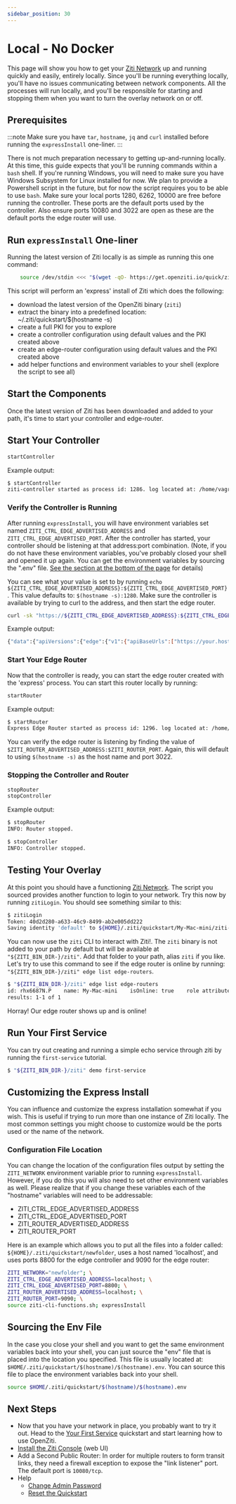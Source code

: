 ```yaml
---
sidebar_position: 30
---
```

# Local - No Docker

This page will show you how to get your [Ziti Network](/learn/introduction/index.mdx) up and running 
quickly and easily, entirely locally. Since you'll be running everything locally, you'll have no issues communicating
between network components. All the processes will run locally, and you'll be responsible for starting and stopping them
when you want to turn the overlay network on or off.

## Prerequisites

:::note
Make sure you have `tar`, `hostname`, `jq` and `curl` installed before running the `expressInstall` one-liner.
:::

There is not much preparation necessary to getting up-and-running locally. At this time, this guide expects that
you'll be running commands within a `bash` shell. If you're running Windows, you will need to make sure you have 
Windows Subsystem for Linux installed for now. We plan to provide a Powershell script in the future, but for now the
script requires you to be able to use `bash`. Make sure your local ports 1280, 6262, 10000 are free before running the
controller. These ports are the default ports used by the controller. Also ensure ports 10080 and 3022 are open as these 
are the default ports the edge router will use.

## Run `expressInstall` One-liner

Running the latest version of Ziti locally is as simple as running this one command:

```bash
    source /dev/stdin <<< "$(wget -qO- https://get.openziti.io/quick/ziti-cli-functions.sh)"; expressInstall
```

This script will perform an 'express' install of Ziti which does the following:

* download the latest version of the OpenZiti binary (`ziti`)
* extract the binary into a predefined location: ~/.ziti/quickstart/$(hostname -s)
* create a full PKI for you to explore
* create a controller configuration using default values and the PKI created above
* create an edge-router configuration using default values and the PKI created above 
* add helper functions and environment variables to your shell (explore the script to see all)

## Start the Components

Once the latest version of Ziti has been downloaded and added to your path, it's time to start your controller and 
edge-router.

## Start Your Controller

```bash
startController
```

Example output:

```bash
$ startController
ziti-controller started as process id: 1286. log located at: /home/vagrant/.ziti/quickstart/bullseye/bullseye.log
```

### Verify the Controller is Running

After running `expressInstall`, you will have environment variables set named `ZITI_CTRL_EDGE_ADVERTISED_ADDRESS` and 
`ZITI_CTRL_EDGE_ADVERTISED_PORT`. After the controller has started, your controller should be listening at that 
address:port combination. (Note, if you do not have these environment variables, you've probably closed your shell and opened
it up again. You can get the environment variables by sourcing the ".env" file. 
[See the section at the bottom of the page](https://openziti.io/docs/learn/quickstarts/network/local-no-docker/#sourcing-the-env-file)
for details)

You can see what your value is set to by running 
`echo ${ZITI_CTRL_EDGE_ADVERTISED_ADDRESS}:${ZITI_CTRL_EDGE_ADVERTISED_PORT}`. This value defaults to: 
`$(hostname -s):1280`. Make sure the controller is available by trying to curl to the address, and then start the edge router. 


```bash
curl -sk "https://${ZITI_CTRL_EDGE_ADVERTISED_ADDRESS}:${ZITI_CTRL_EDGE_ADVERTISED_PORT}"
```

Example output: 
```bash
{"data":{"apiVersions":{"edge":{"v1":{"apiBaseUrls":["https://your.hostname:1280/edge/client/v1"],"path":"/edge/client/v1"}},"edge-client":{"v1":{"apiBaseUrls":["https://your.hostname:1280/edge/client/v1"],"path":"/edge/client/v1"}},"edge-management":{"v1":{"apiBaseUrls":["https://your.hostname:1280/edge/management/v1"],"path":"/edge/management/v1"}}},"buildDate":"2023-06-23T15:08:25Z","revision":"65d1dda821a3","runtimeVersion":"go1.20.5","version":"v0.28.4"},"meta":{}}
```

### Start Your Edge Router

Now that the controller is ready, you can start the edge router created with the 'express' process. You can start this 
router locally by running:

```bash
startRouter
```

Example output:

```bash
$ startRouter
Express Edge Router started as process id: 1296. log located at: /home/vagrant/.ziti/quickstart/bullseye/bullseye-edge-router.log
```

You can verify the edge router is listening by finding the value of `$ZITI_ROUTER_ADVERTISED_ADDRESS:$ZITI_ROUTER_PORT`.
Again, this will default to using `$(hostname -s)` as the host name and port 3022.

### Stopping the Controller and Router

```bash
stopRouter 
stopController 
```

Example output:

```bash
$ stopRouter 
INFO: Router stopped.

$ stopController 
INFO: Controller stopped.
```

## Testing Your Overlay

At this point you should have a functioning [Ziti Network](/learn/introduction/index.mdx). The script 
you sourced provides another function to login to your network. Try this now by running `zitiLogin`. You should see 
something similar to this:
```bash
$ zitiLogin
Token: 40d2d280-a633-46c9-8499-ab2e005dd222
Saving identity 'default' to ${HOME}/.ziti/quickstart/My-Mac-mini/ziti-cli.json
```

You can now use the `ziti` CLI to interact with Ziti!. The
`ziti` binary is not added to your path by default but will be available at `"${ZITI_BIN_DIR-}/ziti"`. Add that folder
to your path, alias `ziti` if you like. Let's try to use this command to see if the edge router is online by running:
`"${ZITI_BIN_DIR-}/ziti" edge list edge-routers`.

```bash
$ "${ZITI_BIN_DIR-}/ziti" edge list edge-routers
id: rhx6687N.P    name: My-Mac-mini    isOnline: true    role attributes: {}
results: 1-1 of 1
```

Horray! Our edge router shows up and is online!

## Run Your First Service

You can try out creating and running a simple echo service through ziti by running the `first-service` tutorial.

```bash
$ "${ZITI_BIN_DIR-}/ziti" demo first-service
```


## Customizing the Express Install

You can influence and customize the express installation somewhat if you wish. This is useful if trying to run more than
one instance of Ziti locally. The most common settings you might choose to customize would be the ports used or the name
of the network. 

### Configuration File Location

You can change the location of the configuration files output by setting the `ZITI_NETWORK` environment variable prior 
to running `expressInstall`. However, if you do this you will also need to set other environment variables as well. 
Please realize that if you change these variables each of the "hostname" variables will need to be addressable:

* ZITI_CTRL_EDGE_ADVERTISED_ADDRESS
* ZITI_CTRL_EDGE_ADVERTISED_PORT
* ZITI_ROUTER_ADVERTISED_ADDRESS
* ZITI_ROUTER_PORT

Here is an example which allows you to put all the files into a folder called: `${HOME}/.ziti/quickstart/newfolder`, uses
a host named 'localhost', and uses ports 8800 for the edge controller and 9090 for the edge router:

```bash
ZITI_NETWORK="newfolder"; \
ZITI_CTRL_EDGE_ADVERTISED_ADDRESS=localhost; \
ZITI_CTRL_EDGE_ADVERTISED_PORT=8800; \
ZITI_ROUTER_ADVERTISED_ADDRESS=localhost; \
ZITI_ROUTER_PORT=9090; \
source ziti-cli-functions.sh; expressInstall
```

## Sourcing the Env File

In the case you close your shell and you want to get the same environment variables back into your shell, you can just 
source the "env" file that is placed into the location you specified. This file is usually located at:
`$HOME/.ziti/quickstart/$(hostname)/$(hostname).env`. You can source this file to place the environment variables back
into your shell.

```bash
source $HOME/.ziti/quickstart/$(hostname)/$(hostname).env
```

## Next Steps

- Now that you have your network in place, you probably want to try it out. Head to the
  [Your First Service](/learn/quickstarts/services/index.md) quickstart and start learning how to use OpenZiti.
- [Install the Ziti Console](/learn/quickstarts/zac/index.md#cloning-from-github) (web UI)
- Add a Second Public Router: In order for multiple routers to form transit links, they need a firewall exception to expose the "link listener" port. The default port is `10080/tcp`.
- Help
  - [Change Admin Password](./help/change-admin-password.md)
  - [Reset the Quickstart](./help/reset-quickstart.md)
